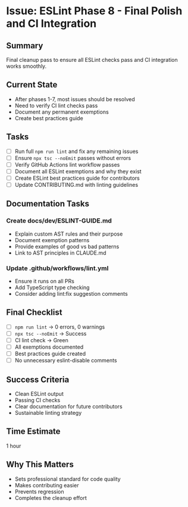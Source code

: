 # Issue: ESLint Phase 8 - Final Polish and CI Integration

## Summary
Final cleanup pass to ensure all ESLint checks pass and CI integration works smoothly.

## Current State
- After phases 1-7, most issues should be resolved
- Need to verify CI lint checks pass
- Document any permanent exemptions
- Create best practices guide

## Tasks
- [ ] Run full `npm run lint` and fix any remaining issues
- [ ] Ensure `npx tsc --noEmit` passes without errors
- [ ] Verify GitHub Actions lint workflow passes
- [ ] Document all ESLint exemptions and why they exist
- [ ] Create ESLint best practices guide for contributors
- [ ] Update CONTRIBUTING.md with linting guidelines

## Documentation Tasks

### Create docs/dev/ESLINT-GUIDE.md
- Explain custom AST rules and their purpose
- Document exemption patterns
- Provide examples of good vs bad patterns
- Link to AST principles in CLAUDE.md

### Update .github/workflows/lint.yml
- Ensure it runs on all PRs
- Add TypeScript type checking
- Consider adding lint:fix suggestion comments

## Final Checklist
- [ ] `npm run lint` → 0 errors, 0 warnings
- [ ] `npx tsc --noEmit` → Success
- [ ] CI lint check → Green
- [ ] All exemptions documented
- [ ] Best practices guide created
- [ ] No unnecessary eslint-disable comments

## Success Criteria
- Clean ESLint output
- Passing CI checks
- Clear documentation for future contributors
- Sustainable linting strategy

## Time Estimate
1 hour

## Why This Matters
- Sets professional standard for code quality
- Makes contributing easier
- Prevents regression
- Completes the cleanup effort